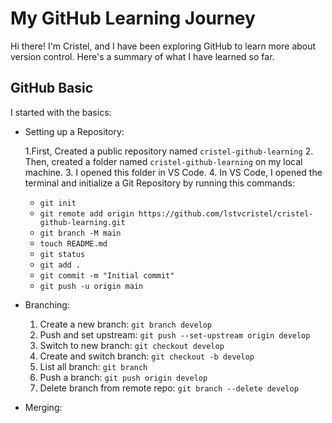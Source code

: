 # My GitHub Learning Journey

Hi there! I'm Cristel, and I have been exploring GitHub to learn more about version control. Here's a summary of what I have learned so far.

## GitHub Basic

I started with the basics:

* Setting up a Repository:

  1.First, Created a public repository named `cristel-github-learning`
  2. Then, created a folder named `cristel-github-learning` on my local machine.
  3. I opened this folder in VS Code.
  4. In VS Code, I opened the terminal and initialize a Git Repository by running this commands:
     * `git init`
     * `git remote add origin https://github.com/lstvcristel/cristel-github-learning.git`
     * `git branch -M main`
     * `touch README.md`
     * `git status`
     * `git add .`
     * `git commit -m "Initial commit"`
     * `git push -u origin main`

* Branching:

  1. Create a new branch: `git branch develop`
  2. Push and set upstream: `git push --set-upstream origin develop`
  3. Switch to new branch: `git checkout develop`
  4. Create and switch branch: `git checkout -b develop`
  5. List all branch: `git branch`
  6. Push a branch: `git push origin develop`
  7. Delete branch from remote repo: `git branch --delete develop`
  
* Merging:
